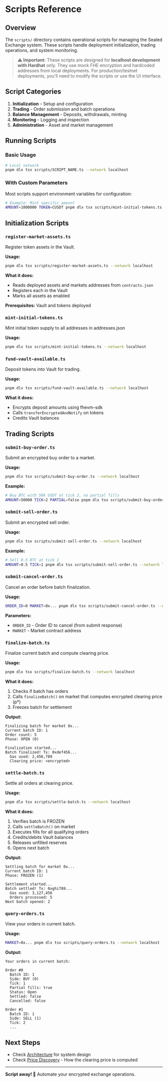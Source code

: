 # Scripts Reference

## Overview

The `scripts/` directory contains operational scripts for managing the Sealed Exchange system. These scripts handle deployment initialization, trading operations, and system monitoring.

> **⚠️ Important:** These scripts are designed for **localhost development with Hardhat** only. They use mock FHE encryption and hardcoded addresses from local deployments. For production/testnet deployments, you'll need to modify the scripts or use the UI interface.

## Script Categories

1. **Initialization** - Setup and configuration
2. **Trading** - Order submission and batch operations
3. **Balance Management** - Deposits, withdrawals, minting
4. **Monitoring** - Logging and inspection
5. **Administration** - Asset and market management

## Running Scripts

### Basic Usage

```bash
# Local network 
pnpm dlx tsx scripts/SCRIPT_NAME.ts --network localhost
```

### With Custom Parameters

Most scripts support environment variables for configuration:

```bash
# Example: Mint specific amount
AMOUNT=1000000 TOKEN=CUSDT pnpm dlx tsx scripts/mint-initial-tokens.ts --network localhost
```

## Initialization Scripts

### `register-market-assets.ts`

Register token assets in the Vault.

**Usage:**
```bash
pnpm dlx tsx scripts/register-market-assets.ts --network localhost
```

**What it does:**
- Reads deployed assets and markets addresses from `contracts.json`
- Registers each in the Vault
- Marks all assets as enabled

**Prerequisites:** Vault and tokens deployed

### `mint-initial-tokens.ts`

Mint initial token supply to all addresses in addresses.json

**Usage:**
```bash
pnpm dlx tsx scripts/mint-initial-tokens.ts --network localhost
```

### `fund-vault-available.ts`

Deposit tokens into Vault for trading.

**Usage:**
```bash
pnpm dlx tsx scripts/fund-vault-available.ts --network localhost
```

**What it does:**
- Encrypts deposit amounts using fhevm-sdk
- Calls `transferEncryptedAndNotify` on tokens
- Credits Vault balances

## Trading Scripts

### `submit-buy-order.ts`

Submit an encrypted buy order to a market.

**Usage:**
```bash
pnpm dlx tsx scripts/submit-buy-order.ts --network localhost
```

**Example:**
```bash
# Buy BTC with 50k USDT at tick 2, no partial fills
AMOUNT=50000 TICK=2 PARTIAL=false pnpm dlx tsx scripts/submit-buy-order.ts --network localhost
```

### `submit-sell-order.ts`

Submit an encrypted sell order.

**Usage:**
```bash
pnpm dlx tsx scripts/submit-sell-order.ts --network localhost
```

**Example:**
```bash
# Sell 0.5 BTC at tick 1
AMOUNT=0.5 TICK=1 pnpm dlx tsx scripts/submit-sell-order.ts --network localhost
```

### `submit-cancel-order.ts`

Cancel an order before batch finalization.

**Usage:**
```bash
ORDER_ID=0 MARKET=0x... pnpm dlx tsx scripts/submit-cancel-order.ts --network localhost
```

**Parameters:**
- `ORDER_ID` - Order ID to cancel (from submit response)
- `MARKET` - Market contract address

### `finalize-batch.ts`

Finalize current batch and compute clearing price.

**Usage:**
```bash
pnpm dlx tsx scripts/finalize-batch.ts --network localhost
```

**What it does:**
1. Checks if batch has orders
2. Calls `finalizeBatch()` on market that computes encrypted clearing price (p*)
3. Freezes batch for settlement

**Output:**
```
Finalizing batch for market 0x...
Current batch ID: 1
Order count: 5
Phase: OPEN (0)

Finalization started...
Batch finalized! Tx: 0xdef456...
  Gas used: 2,456,789
  Clearing price: <encrypted>
```

### `settle-batch.ts`

Settle all orders at clearing price.

**Usage:**
```bash
pnpm dlx tsx scripts/settle-batch.ts --network localhost
```

**What it does:**
1. Verifies batch is FROZEN
2. Calls `settleBatch()` on market
3. Executes fills for all qualifying orders
4. Credits/debits Vault balances
5. Releases unfilled reserves
6. Opens next batch

**Output:**
```
Settling batch for market 0x...
Current batch ID: 1
Phase: FROZEN (1)

Settlement started...
Batch settled! Tx: 0xghi789...
  Gas used: 3,127,456
  Orders processed: 5
Next batch opened: 2
```

### `query-orders.ts`

View your orders in current batch.

**Usage:**
```bash
MARKET=0x... pnpm dlx tsx scripts/query-orders.ts --network localhost
```

**Output:**
```
Your orders in current batch:

Order #0
  Batch ID: 1
  Side: BUY (0)
  Tick: 1
  Partial fills: true
  Status: Open
  Settled: false
  Cancelled: false

Order #1
  Batch ID: 1
  Side: SELL (1)
  Tick: 2
  ...
```

## Next Steps

- Check [Architecture](./ARCHITECTURE.md) for system design
- Check [Price Discovery](./PRICE_DISCOVERY.md) - How the clearing price is computed


---

**Script away! 📜** Automate your encrypted exchange operations.
